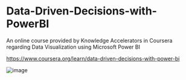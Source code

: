 # Data-Driven-Decisions-with-PowerBI
An online course provided by Knowledge Accelerators in Coursera regarding Data Visualization using Microsoft Power BI

https://www.coursera.org/learn/data-driven-decisions-with-power-bi

![image](https://github.com/MirzaFarly6/Data-Driven-Decisions-with-PowerBI/assets/130896996/7c2ec277-0acc-45aa-b48d-c240a405a7bb)
